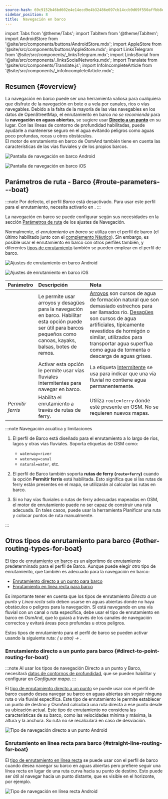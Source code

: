 ```yaml
---
source-hash: 69c9152b46bd602e4e14ecd9e4b32486e697cb14ccb9d69f550affbb8ed29cd6
sidebar_position: 8
title:  Navegación en barco
---
```


import Tabs from '@theme/Tabs';
import TabItem from '@theme/TabItem';
import AndroidStore from '@site/src/components/buttons/AndroidStore.mdx';
import AppleStore from '@site/src/components/buttons/AppleStore.mdx';
import LinksTelegram from '@site/src/components/_linksTelegram.mdx';
import LinksSocial from '@site/src/components/_linksSocialNetworks.mdx';
import Translate from '@site/src/components/Translate.js';
import InfoIncompleteArticle from '@site/src/components/_infoIncompleteArticle.mdx';


## Resumen {#overview}

La navegación en barco puede ser una herramienta valiosa para cualquiera que disfrute de la navegación en bote o a vela por canales, ríos o vías navegables. Debido a la falta de la mayoría de las vías navegables en los datos de OpenStreetMap, el enrutamiento en barco *no se recomienda* para la **navegación en aguas abiertas**, se sugiere usar **[Directo a un punto](#direct-to-point-routing-for-boat)** en su lugar. Con las líneas de contorno de profundidad habilitadas, puede ayudarle a mantenerse seguro en el agua evitando peligros como aguas poco profundas, rocas u otros obstáculos.  
El motor de enrutamiento en barco de OsmAnd también tiene en cuenta las características de las vías fluviales y de los propios barcos.  

<Tabs groupId="operating-systems" queryString="current-os">

<TabItem value="android" label="Android">

![Pantalla de navegación en barco Android](@site/static/img/navigation/boat/boat_navigation_android.png)

</TabItem>

<TabItem value="ios" label="iOS">  

![Pantalla de navegación en barco iOS](@site/static/img/navigation/boat/boat_navigation_ios.png)  

</TabItem>

</Tabs>  

## Parámetros de ruta - Barco {#route-parameters---boat}

:::note
Por defecto, el perfil *Barco* está desactivado. Para usar este perfil para el enrutamiento, necesita activarlo en *<Translate android="true" ids="shared_string_menu,shared_string_settings,application_profiles"/>*.
:::

La navegación en barco se puede configurar según sus necesidades en la sección [Parámetros de ruta](../../navigation/guidance/navigation-settings.md#route-parameters) de los ajustes de Navegación.  

Normalmente, el *enrutamiento en barco* se utiliza con el perfil de barco (el último habilitado junto con el [complemento Náutico](../../plugins/nautical-charts.md)).  Sin embargo, es posible usar el enrutamiento en barco con otros perfiles también, y diferentes [tipos de enrutamiento](#other-routing-types-for-boat) también se pueden emplear en el perfil de barco.  


<Tabs groupId="operating-systems" queryString="current-os">

<TabItem value="android" label="Android">


![Ajustes de enrutamiento en barco Android](@site/static/img/navigation/routing/boat_route_android.png)  

</TabItem>

<TabItem value="ios" label="iOS">

![Ajustes de enrutamiento en barco iOS](@site/static/img/navigation/routing/boat_route_ios.png)  

</TabItem>

</Tabs>

| Parámetro | Descripción | Nota |
|:------------|:---------------|:---------------|
| *<Translate android="true" ids="routing_attr_allow_streams_name"/>* | Le permite usar arroyos y desagües para la navegación en barco. Habilitar esta opción puede ser útil para barcos pequeños como canoas, kayaks, balsas, botes de remos. |  [Arroyos](https://wiki.openstreetmap.org/wiki/Tag:waterway%3Dstream) son cursos de agua de formación natural que son demasiado estrechos para ser llamados río. [Desagües](https://wiki.openstreetmap.org/wiki/Tag:waterway%3Ddrain) son cursos de agua artificiales, típicamente revestidos de hormigón o similar, utilizados para transportar agua superflua como agua de tormenta o descarga de aguas grises.|
| *<Translate android="true" ids="routing_attr_allow_intermittent_name"/>* |  Activar esta opción le permite usar vías fluviales intermitentes para navegar en barco.   | La etiqueta [Intermitente](https://wiki.openstreetmap.org/wiki/Key:intermittent) se usa para indicar que una vía fluvial no contiene agua permanentemente.  |
| *Permitir ferris* | Habilita el enrutamiento a través de rutas de ferry. | Utiliza `route=ferry` donde esté presente en OSM. No se requieren nuevos mapas. |

:::note Navegación acuática y limitaciones

1. El perfil de Barco está diseñado para el enrutamiento a lo largo de ríos, lagos y otras vías fluviales. Soporta etiquetas de OSM como:
    - `waterway=river`
    - `waterway=canal`
    - `natural=water`, etc.

2. El perfil de Barco también soporta **rutas de ferry (`route=ferry`)** cuando la opción **Permitir ferris** está habilitada. Esto significa que si las rutas de ferry están presentes en el mapa, se utilizarán al calcular las rutas en barco.

3. Si no hay vías fluviales o rutas de ferry adecuadas mapeadas en OSM, el motor de enrutamiento puede no ser capaz de construir una ruta adecuada. En tales casos, puede usar la herramienta Planificar una ruta y colocar puntos de ruta manualmente.

:::

## Otros tipos de enrutamiento para barco {#other-routing-types-for-boat}

El tipo de [enrutamiento en barco](#route-parameters---boat) es un algoritmo de enrutamiento predeterminado para el perfil de Barco. Aunque puede elegir otro tipo de enrutamiento, que también es adecuado para la navegación en barco:  

 - [Enrutamiento directo a un punto para barco](./boat-navigation.md#direct-to-point-routing-for-boat)
 - [Enrutamiento en línea recta para barco](./boat-navigation.md#straight-line-routing-for-boat)

Es importante tener en cuenta que los tipos de enrutamiento *Directo a un punto* y *Línea recta* solo deben usarse en aguas abiertas donde no haya obstáculos o peligros para la navegación. Si está navegando en una vía fluvial con un canal o ruta específica, debe usar el tipo de enrutamiento en barco en OsmAnd, que lo guiará a través de los canales de navegación correctos y evitará áreas poco profundas u otros peligros.  

Estos tipos de enrutamiento para el perfil de barco se pueden activar usando la siguiente ruta: *<Translate android="true" ids="shared_string_menu,shared_string_settings,configure_profile"/> (<Translate android="true" ids="app_mode_boat"/> u otro) → <Translate android="true" ids="routing_settings_2,nav_type_hint"/>*.


### Enrutamiento directo a un punto para barco {#direct-to-point-routing-for-boat}

:::note
Al usar los tipos de navegación Directo a un punto y Barco, necesitará [datos de contornos de profundidad](../../plugins/nautical-charts.md#nautical-map-style), que se pueden habilitar y configurar en *Configurar mapa*.
:::

El [tipo de enrutamiento directo a un punto](./direct-to-point-routing.md) se puede usar con el perfil de barco cuando desea navegar su barco en aguas abiertas sin seguir ninguna ruta o vía fluvial específica. Este tipo de enrutamiento le permite establecer un punto de destino y OsmAnd calculará una ruta directa a ese punto desde su ubicación actual. Este tipo de enrutamiento no considera las características de su barco, como las velocidades mínima y máxima, la altura y la anchura. Su ruta no se recalculará en caso de desviación.

![Tipo de navegación directo a un punto Android](@site/static/img/navigation/boat/direct_navigation_type_android.png)


### Enrutamiento en línea recta para barco {#straight-line-routing-for-boat}

El [tipo de enrutamiento en línea recta](./straight-line-routing) se puede usar con el perfil de barco cuando desea navegar su barco en aguas abiertas pero prefiere seguir una línea recta en lugar de una ruta curva hacia su punto de destino. Esto puede ser útil al navegar hacia un punto distante, que es visible en el horizonte, por ejemplo.

![Tipo de navegación en línea recta Android](@site/static/img/navigation/boat/straight_navigation_type_android.png)